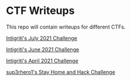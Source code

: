 # CTF Writeups

This repo will contain writeups for different CTFs.

[Intigriti's July 2021 Challenge](./inti/0721/README.md)

[Intigriti's June 2021 Challenge](./inti/0621/README.md)

[Intigriti's April 2021 Challenge](./inti/0421/README.md)

[sup3rhero1's Stay Home and Hack Challenge](./StayHomeAndHack_2020/stayhomeandhack-2020-svennergr.pdf)
